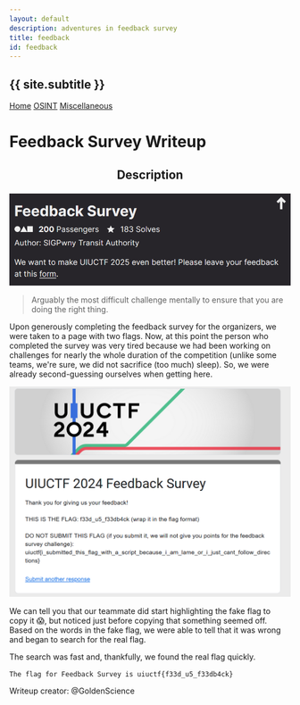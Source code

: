```yaml
---
layout: default
description: adventures in feedback survey
title: feedback
id: feedback
---
```


<link rel="stylesheet" href="writeupcss.css">

<h2>
{{ site.subtitle }}
</h2>

[Home](https://stainedswan.github.io/UIUCTF-2024)
[OSINT](https://stainedswan.github.io/UIUCTF-2024/OSINT)
[Miscellaneous](https://stainedswan.github.io/UIUCTF-2024/Miscellaneous)

<h1> Feedback Survey Writeup </h1>

<div style="text-align:center" markdown="1">
<h2>

Description
</h2>
</div>

![alt text](image-1.png)

> Arguably the most difficult challenge mentally to ensure that you are doing the right thing.

Upon generously completing the feedback survey for the organizers, we were taken to a page with two flags. Now, at this point the person who completed the survey was very tired because we had been working on challenges for nearly the whole duration of the competition (unlike some teams, we're sure, we did not sacrifice (too much) sleep). So, we were already second-guessing ourselves when getting here.

![alt text](image.png)

We can tell you that our teammate did start highlighting the fake flag to copy it 😱, but noticed just before copying that something seemed off. Based on the words in the fake flag, we were able to tell that it was wrong and began to search for the real flag.

The search was fast and, thankfully, we found the real flag quickly.

    The flag for Feedback Survey is uiuctf{f33d_u5_f33db4ck}


Writeup creator: @GoldenScience